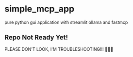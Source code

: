 # simple_mcp_app
pure python gui application with streamlit ollama and fastmcp

## Repo Not Ready Yet!
PLEASE DON'T LOOK, I'M TROUBLESHOOTING!!! 🙈🙈🙈
